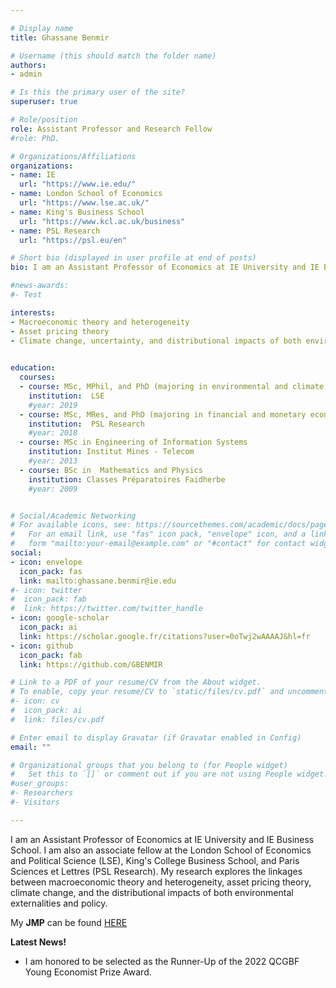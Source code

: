 ```yaml
---

# Display name
title: Ghassane Benmir

# Username (this should match the folder name)
authors:
- admin

# Is this the primary user of the site?
superuser: true

# Role/position
role: Assistant Professor and Research Fellow
#role: PhD.

# Organizations/Affiliations
organizations:
- name: IE
  url: "https://www.ie.edu/"
- name: London School of Economics
  url: "https://www.lse.ac.uk/"
- name: King's Business School
  url: "https://www.kcl.ac.uk/business"
- name: PSL Research
  url: "https://psl.eu/en"

# Short bio (displayed in user profile at end of posts)
bio: I am an Assistant Professor of Economics at IE University and IE Business School. I am also an associate fellow at the London School of Economics and Political Science (LSE), King's College Business School, and Paris Sciences et Lettres (PSL Research). My research explores the linkages between macroeconomic theory and heterogeneity, asset pricing theory, climate change, and the distributional impacts of both environmental externalities and policy.

#news-awards: 
#- Test

interests:
- Macroeconomic theory and heterogeneity
- Asset pricing theory
- Climate change, uncertainty, and distributional impacts of both environmental externalities and policy.
 

education:
  courses:
  - course: MSc, MPhil, and PhD (majoring in environmental and climate change economics)
    institution:  LSE 
    #year: 2019  
  - course: MSc, MRes, and PhD (majoring in financial and monetary economics)
    institution:  PSL Research 
    #year: 2018  
  - course: MSc in Engineering of Information Systems
    institution: Institut Mines - Telecom
    #year: 2013
  - course: BSc in  Mathematics and Physics
    institution: Classes Préparatoires Faidherbe
    #year: 2009


# Social/Academic Networking
# For available icons, see: https://sourcethemes.com/academic/docs/page-builder/#icons
#   For an email link, use "fas" icon pack, "envelope" icon, and a link in the
#   form "mailto:your-email@example.com" or "#contact" for contact widget.
social:
- icon: envelope
  icon_pack: fas
  link: mailto:ghassane.benmir@ie.edu
#- icon: twitter
#  icon_pack: fab
#  link: https://twitter.com/twitter_handle
- icon: google-scholar
  icon_pack: ai
  link: https://scholar.google.fr/citations?user=0oTwj2wAAAAJ&hl=fr
- icon: github
  icon_pack: fab
  link: https://github.com/GBENMIR

# Link to a PDF of your resume/CV from the About widget.
# To enable, copy your resume/CV to `static/files/cv.pdf` and uncomment the lines below.
#- icon: cv
#  icon_pack: ai
#  link: files/cv.pdf

# Enter email to display Gravatar (if Gravatar enabled in Config)
email: ""

# Organizational groups that you belong to (for People widget)
#   Set this to `[]` or comment out if you are not using People widget.
#user_groups:
#- Researchers
#- Visitors

---
```

I am an Assistant Professor of Economics at IE University and IE Business School. I am also an associate fellow at the London School of Economics and Political Science (LSE), King's College Business School, and Paris Sciences et Lettres (PSL Research). My research explores the linkages between macroeconomic theory and heterogeneity, asset pricing theory, climate change, and the distributional impacts of both environmental externalities and policy.

My **JMP** can be found [HERE](files/job-market-paper.pdf)

**Latest News!**
- I am honored to be selected as the Runner-Up of the 2022 QCGBF Young Economist Prize Award.